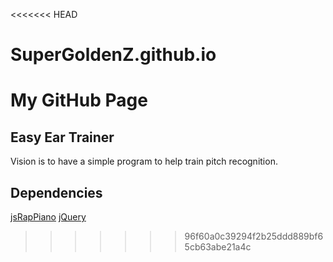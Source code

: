 <<<<<<< HEAD
# SuperGoldenZ.github.io
My GitHub Page
=======
Easy Ear Trainer
----------------

Vision is to have a simple program to help train pitch recognition.

Dependencies
------------
[jsRapPiano](https://github.com/Thibor/jsRapPiano)
[jQuery](https://jquery.com/)
>>>>>>> 96f60a0c39294f2b25ddd889bf65cb63abe21a4c
